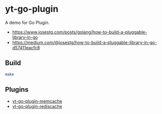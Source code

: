 # yt-go-plugin

A demo for Go Plugin.

- https://www.josestg.com/posts/golang/how-to-build-a-pluggable-library-in-go
- https://medium.com/@josestg/how-to-build-a-pluggable-library-in-go-d57411eacfc8

## Build

```bash
make
```

## Plugins

- [yt-go-plugin-memcache](https://github.com/josestg/yt-go-plugin-memcache)
- [yt-go-plugin-rediscache](https://github.com/josestg/yt-go-plugin-rediscache)
